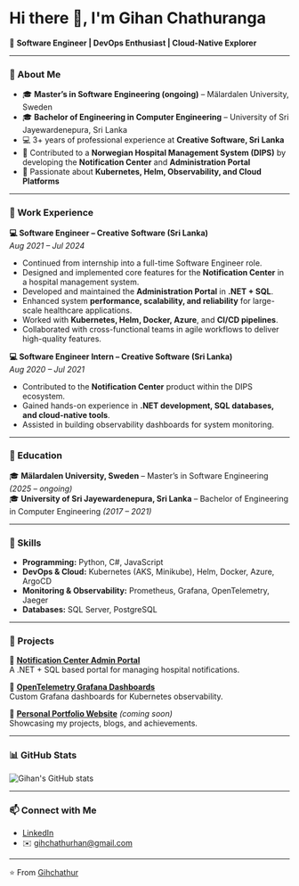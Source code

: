 # Hi there 👋, I'm Gihan Chathuranga  

🚀 **Software Engineer | DevOps Enthusiast | Cloud-Native Explorer**

---

### 🔹 About Me
- 🎓 **Master’s in Software Engineering (ongoing)** – Mälardalen University, Sweden  
- 🎓 **Bachelor of Engineering in Computer Engineering** – University of Sri Jayewardenepura, Sri Lanka  
- 💻 3+ years of professional experience at **Creative Software, Sri Lanka**  
- 🏥 Contributed to a **Norwegian Hospital Management System (DIPS)** by developing the **Notification Center** and **Administration Portal**  
- 🌱 Passionate about **Kubernetes, Helm, Observability, and Cloud Platforms**  

---

### 🔹 Work Experience
**💻 Software Engineer – Creative Software (Sri Lanka)**  
*Aug 2021 – Jul 2024*  
- Continued from internship into a full-time Software Engineer role.  
- Designed and implemented core features for the **Notification Center** in a hospital management system.  
- Developed and maintained the **Administration Portal** in **.NET + SQL**.  
- Enhanced system **performance, scalability, and reliability** for large-scale healthcare applications.  
- Worked with **Kubernetes, Helm, Docker, Azure**, and **CI/CD pipelines**.  
- Collaborated with cross-functional teams in agile workflows to deliver high-quality features.  

**💻 Software Engineer Intern – Creative Software (Sri Lanka)**  
*Aug 2020 – Jul 2021*  
- Contributed to the **Notification Center** product within the DIPS ecosystem.  
- Gained hands-on experience in **.NET development, SQL databases, and cloud-native tools**.  
- Assisted in building observability dashboards for system monitoring.  

---

### 🔹 Education
🎓 **Mälardalen University, Sweden** – Master’s in Software Engineering *(2025 – ongoing)*  
🎓 **University of Sri Jayewardenepura, Sri Lanka** – Bachelor of Engineering in Computer Engineering *(2017 – 2021)*  

---

### 🔹 Skills
- **Programming:** Python, C#, JavaScript  
- **DevOps & Cloud:** Kubernetes (AKS, Minikube), Helm, Docker, Azure, ArgoCD  
- **Monitoring & Observability:** Prometheus, Grafana, OpenTelemetry, Jaeger  
- **Databases:** SQL Server, PostgreSQL  

---

### 🔹 Projects
📌 [**Notification Center Admin Portal**](https://github.com/Gihchathur)  
A .NET + SQL based portal for managing hospital notifications.  

📌 [**OpenTelemetry Grafana Dashboards**](https://github.com/Gihchathur)  
Custom Grafana dashboards for Kubernetes observability.  

📌 [**Personal Portfolio Website**](https://gihchathur.github.io) *(coming soon)*  
Showcasing my projects, blogs, and achievements.  

---

### 📊 GitHub Stats
![Gihan's GitHub stats](https://github-readme-stats.vercel.app/api?username=Gihchathur&show_icons=true&theme=radical)  

---

### 📫 Connect with Me
- [LinkedIn](https://www.linkedin.com/in/gihan-chathuranga-159825194/)  
- ✉️ gihchathurhan@gmail.com  

---
⭐️ From [Gihchathur](https://github.com/Gihchathur)
